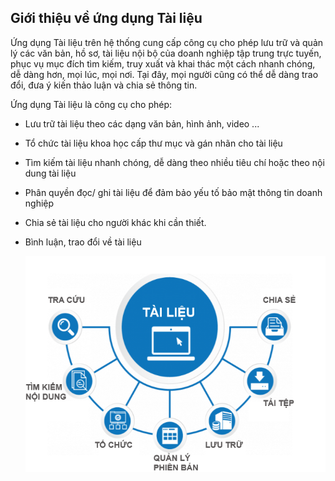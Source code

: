 ## Giới thiệu về ứng dụng Tài liệu

Ứng dụng Tài liệu trên hệ thống cung cấp công cụ cho phép lưu trữ và quản lý các văn bản, hồ sơ, tài liệu nội bộ của doanh nghiệp tập trung trực tuyến, phục vụ mục đích tìm kiếm, truy xuất và khai thác một cách nhanh chóng, dễ dàng hơn, mọi lúc, mọi nơi.  Tại đây, mọi người cũng có thể dễ dàng trao đổi, đưa ý kiến thảo luận và chia sẻ thông tin. 

Ứng dụng Tài liệu là công cụ cho phép: 

- Lưu trữ tài liệu theo các dạng văn bản, hình ảnh, video ...
- Tổ chức tài liệu khoa học cấp thư mục và gán nhãn cho tài liệu
- Tìm kiếm tài liệu nhanh chóng, dễ dàng theo nhiều tiêu chí hoặc theo nội dung tài liệu
- Phân quyền đọc/ ghi tài liệu để đảm bảo yếu tố bảo mật thông tin doanh nghiệp
- Chia sẻ tài liệu cho người khác khi cần thiết. 
- Bình luận, trao đổi về tài liệu 

  ![image-20211013004923254](images/image-20211013004923254.png)
